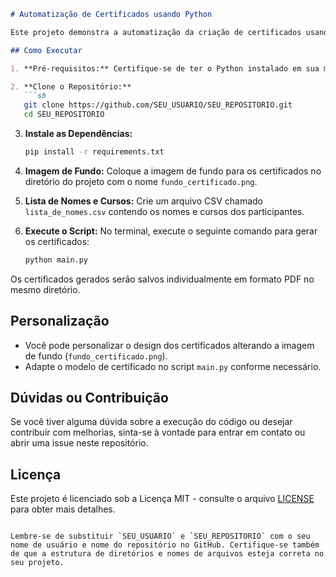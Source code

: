 ```markdown
# Automatização de Certificados usando Python

Este projeto demonstra a automatização da criação de certificados usando Python, OpenCV e ReportLab.

## Como Executar

1. **Pré-requisitos:** Certifique-se de ter o Python instalado em sua máquina.

2. **Clone o Repositório:**
   ```sh
   git clone https://github.com/SEU_USUARIO/SEU_REPOSITORIO.git
   cd SEU_REPOSITORIO
   ```

3. **Instale as Dependências:**
   ```sh
   pip install -r requirements.txt
   ```

4. **Imagem de Fundo:**
   Coloque a imagem de fundo para os certificados no diretório do projeto com o nome `fundo_certificado.png`.

5. **Lista de Nomes e Cursos:**
   Crie um arquivo CSV chamado `lista_de_nomes.csv` contendo os nomes e cursos dos participantes.

6. **Execute o Script:**
   No terminal, execute o seguinte comando para gerar os certificados:
   ```sh
   python main.py
   ```

Os certificados gerados serão salvos individualmente em formato PDF no mesmo diretório.

## Personalização

- Você pode personalizar o design dos certificados alterando a imagem de fundo (`fundo_certificado.png`).
- Adapte o modelo de certificado no script `main.py` conforme necessário.

## Dúvidas ou Contribuição

Se você tiver alguma dúvida sobre a execução do código ou desejar contribuir com melhorias, sinta-se à vontade para entrar em contato ou abrir uma issue neste repositório.

## Licença

Este projeto é licenciado sob a Licença MIT - consulte o arquivo [LICENSE](LICENSE) para obter mais detalhes.
```

Lembre-se de substituir `SEU_USUARIO` e `SEU_REPOSITORIO` com o seu nome de usuário e nome do repositório no GitHub. Certifique-se também de que a estrutura de diretórios e nomes de arquivos esteja correta no seu projeto.
